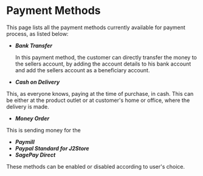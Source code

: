 # Payment Methods

This page lists all the payment methods currently available for payment process, as listed below:

* ***Bank Transfer***

    In this payment method, the customer can directly transfer the money to the sellers account, by adding the account details to his bank account and add the sellers account as a beneficiary account.

* ***Cash on Delivery***

This, as everyone knows, paying at the time of purchase, in cash. This can be either at the product outlet or at customer's home or office, where the delivery is made.

* ***Money Order***

This is sending money for the 
* ***Paymill***
* ***Paypal Standard for J2Store***
* ***SagePay Direct***

These methods can be enabled or disabled according to user's choice.